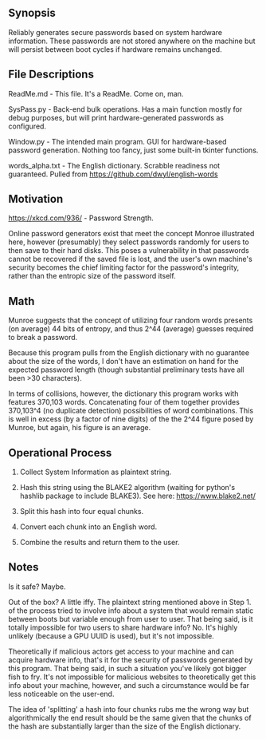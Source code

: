 ## Synopsis

Reliably generates secure passwords based on system hardware information. These passwords are not stored anywhere on the machine but will persist between boot cycles if hardware remains unchanged.

## File Descriptions

ReadMe.md - This file. It's a ReadMe. Come on, man.

SysPass.py - Back-end bulk operations. Has a main function mostly for debug purposes, but will print hardware-generated passwords as configured.

Window.py - The intended main program. GUI for hardware-based password generation. Nothing too fancy, just some built-in tkinter functions.  

words_alpha.txt - The English dictionary. Scrabble readiness not guaranteed. Pulled from https://github.com/dwyl/english-words

## Motivation

https://xkcd.com/936/ - Password Strength. 

Online password generators exist that meet the concept Monroe illustrated here, however (presumably) they select passwords randomly for users to then save to their hard disks. This poses a vulnerability in that passwords cannot be recovered if the saved file is lost, and the user's own machine's security becomes the chief limiting factor for the password's integrity, rather than the entropic size of the password itself.

## Math

Munroe suggests that the concept of utilizing four random words presents (on average) 44 bits of entropy, and thus 2^44 (average) guesses required to break a password.

Because this program pulls from the English dictionary with no guarantee about the size of the words, I don't have an estimation on hand for the expected password length (though substantial preliminary tests have all been >30 characters). 

In terms of collisions, however, the dictionary this program works with features 370,103 words. Concatenating four of them together provides 370,103^4 (no duplicate detection) possibilities of word combinations. This is well in excess (by a factor of nine digits) of the the 2^44 figure posed by Munroe, but again, his figure is an average.

## Operational Process

1. Collect System Information as plaintext string.

2. Hash this string using the BLAKE2 algorithm (waiting for python's hashlib package to include BLAKE3). See here: https://www.blake2.net/

3. Split this hash into four equal chunks.

4. Convert each chunk into an English word.

5. Combine the results and return them to the user.

## Notes

Is it safe? Maybe. 

Out of the box? A little iffy. The plaintext string mentioned above in Step 1. of the process tried to involve info about a system that would remain static between boots but variable enough from user to user. That being said, is it totally impossible for two users to share hardware info? No. It's highly unlikely (because a GPU UUID is used), but it's not impossible.

Theoretically if malicious actors get access to your machine and can acquire hardware info, that's it for the security of passwords generated by this program. That being said, in such a situation you've likely got bigger fish to fry. It's not impossible for malicious websites to theoretically get this info about your machine, however, and such a circumstance would be far less noticeable on the user-end. 

The idea of 'splitting' a hash into four chunks rubs me the wrong way but algorithmically the end result should be the same given that the chunks of the hash are substantially larger than the size of the English dictionary.
